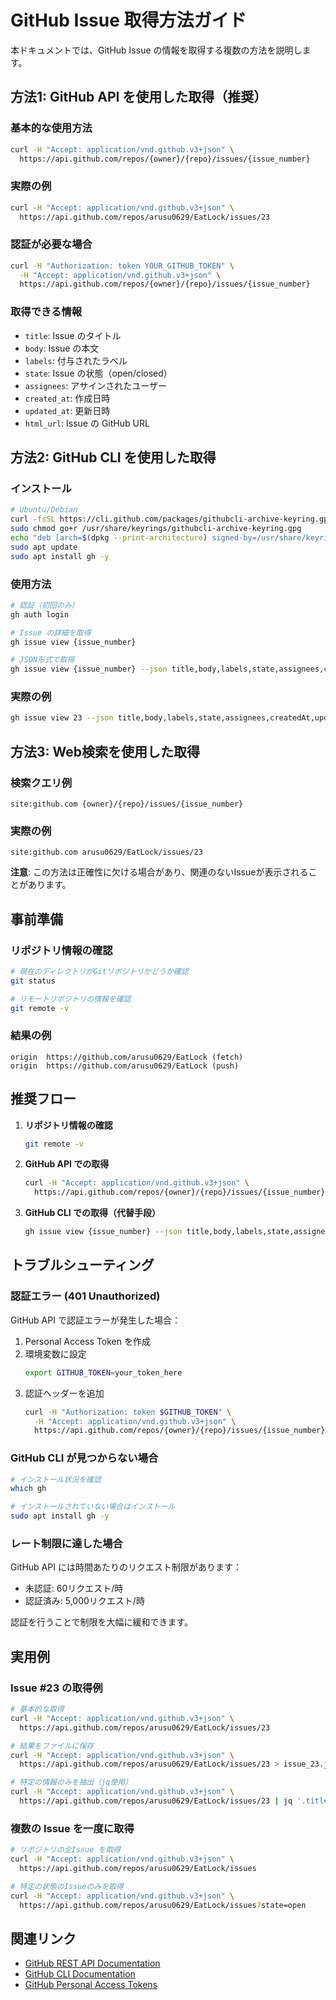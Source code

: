 # GitHub Issue 取得方法ガイド

本ドキュメントでは、GitHub Issue の情報を取得する複数の方法を説明します。

## 方法1: GitHub API を使用した取得（推奨）

### 基本的な使用方法

```bash
curl -H "Accept: application/vnd.github.v3+json" \
  https://api.github.com/repos/{owner}/{repo}/issues/{issue_number}
```

### 実際の例

```bash
curl -H "Accept: application/vnd.github.v3+json" \
  https://api.github.com/repos/arusu0629/EatLock/issues/23
```

### 認証が必要な場合

```bash
curl -H "Authorization: token YOUR_GITHUB_TOKEN" \
  -H "Accept: application/vnd.github.v3+json" \
  https://api.github.com/repos/{owner}/{repo}/issues/{issue_number}
```

### 取得できる情報

- `title`: Issue のタイトル
- `body`: Issue の本文
- `labels`: 付与されたラベル
- `state`: Issue の状態（open/closed）
- `assignees`: アサインされたユーザー
- `created_at`: 作成日時
- `updated_at`: 更新日時
- `html_url`: Issue の GitHub URL

## 方法2: GitHub CLI を使用した取得

### インストール

```bash
# Ubuntu/Debian
curl -fsSL https://cli.github.com/packages/githubcli-archive-keyring.gpg | sudo dd of=/usr/share/keyrings/githubcli-archive-keyring.gpg
sudo chmod go+r /usr/share/keyrings/githubcli-archive-keyring.gpg
echo "deb [arch=$(dpkg --print-architecture) signed-by=/usr/share/keyrings/githubcli-archive-keyring.gpg] https://cli.github.com/packages stable main" | sudo tee /etc/apt/sources.list.d/github-cli.list > /dev/null
sudo apt update
sudo apt install gh -y
```

### 使用方法

```bash
# 認証（初回のみ）
gh auth login

# Issue の詳細を取得
gh issue view {issue_number}

# JSON形式で取得
gh issue view {issue_number} --json title,body,labels,state,assignees,createdAt,updatedAt
```

### 実際の例

```bash
gh issue view 23 --json title,body,labels,state,assignees,createdAt,updatedAt
```

## 方法3: Web検索を使用した取得

### 検索クエリ例

```
site:github.com {owner}/{repo}/issues/{issue_number}
```

### 実際の例

```
site:github.com arusu0629/EatLock/issues/23
```

**注意**: この方法は正確性に欠ける場合があり、関連のないIssueが表示されることがあります。

## 事前準備

### リポジトリ情報の確認

```bash
# 現在のディレクトリがGitリポジトリかどうか確認
git status

# リモートリポジトリの情報を確認
git remote -v
```

### 結果の例

```
origin  https://github.com/arusu0629/EatLock (fetch)
origin  https://github.com/arusu0629/EatLock (push)
```

## 推奨フロー

1. **リポジトリ情報の確認**
   ```bash
   git remote -v
   ```

2. **GitHub API での取得**
   ```bash
   curl -H "Accept: application/vnd.github.v3+json" \
     https://api.github.com/repos/{owner}/{repo}/issues/{issue_number}
   ```

3. **GitHub CLI での取得（代替手段）**
   ```bash
   gh issue view {issue_number} --json title,body,labels,state,assignees,createdAt,updatedAt
   ```

## トラブルシューティング

### 認証エラー (401 Unauthorized)

GitHub API で認証エラーが発生した場合：

1. Personal Access Token を作成
2. 環境変数に設定
   ```bash
   export GITHUB_TOKEN=your_token_here
   ```
3. 認証ヘッダーを追加
   ```bash
   curl -H "Authorization: token $GITHUB_TOKEN" \
     -H "Accept: application/vnd.github.v3+json" \
     https://api.github.com/repos/{owner}/{repo}/issues/{issue_number}
   ```

### GitHub CLI が見つからない場合

```bash
# インストール状況を確認
which gh

# インストールされていない場合はインストール
sudo apt install gh -y
```

### レート制限に達した場合

GitHub API には時間あたりのリクエスト制限があります：

- 未認証: 60リクエスト/時
- 認証済み: 5,000リクエスト/時

認証を行うことで制限を大幅に緩和できます。

## 実用例

### Issue #23 の取得例

```bash
# 基本的な取得
curl -H "Accept: application/vnd.github.v3+json" \
  https://api.github.com/repos/arusu0629/EatLock/issues/23

# 結果をファイルに保存
curl -H "Accept: application/vnd.github.v3+json" \
  https://api.github.com/repos/arusu0629/EatLock/issues/23 > issue_23.json

# 特定の情報のみを抽出（jq使用）
curl -H "Accept: application/vnd.github.v3+json" \
  https://api.github.com/repos/arusu0629/EatLock/issues/23 | jq '.title'
```

### 複数の Issue を一度に取得

```bash
# リポジトリの全Issue を取得
curl -H "Accept: application/vnd.github.v3+json" \
  https://api.github.com/repos/arusu0629/EatLock/issues

# 特定の状態のIssueのみを取得
curl -H "Accept: application/vnd.github.v3+json" \
  https://api.github.com/repos/arusu0629/EatLock/issues?state=open
```

## 関連リンク

- [GitHub REST API Documentation](https://docs.github.com/en/rest)
- [GitHub CLI Documentation](https://cli.github.com/manual/)
- [GitHub Personal Access Tokens](https://docs.github.com/en/authentication/keeping-your-account-and-data-secure/creating-a-personal-access-token)